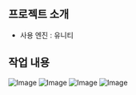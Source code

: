 ## 프로젝트 소개

- 사용 엔진 : 유니티

## 작업 내용
![Image](https://github.com/user-attachments/assets/eae8d1a9-081d-4cd1-b9f3-96e8968cb2ed)
![Image](https://github.com/user-attachments/assets/f10a893f-1b24-4616-8e95-c8e4673794f7)
![Image](https://github.com/user-attachments/assets/068372c1-887e-46cc-83ba-da8d23cf6521)
![Image](https://github.com/user-attachments/assets/52d7de91-5e1a-42f3-8baa-4d00272c212b)
